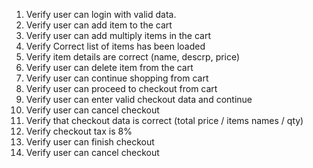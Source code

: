 1. Verify user can login with valid data.
2. Verify user can add item to the cart
3. Verify user can add multiply items in the cart
4. Verify Correct list of items has been loaded
5. Verify item details are correct (name, descrp, price)
6. Verify user can delete item from the cart
7. Verify user can continue shopping from cart
8. Verify user can proceed to checkout from cart
9. Verify user can enter valid checkout data and continue
10. Verify user can cancel checkout
11. Verify that checkout data is correct (total price / items names / qty)
12. Verify checkout tax is 8%
13. Verify user can finish checkout
14. Verify user can cancel checkout 